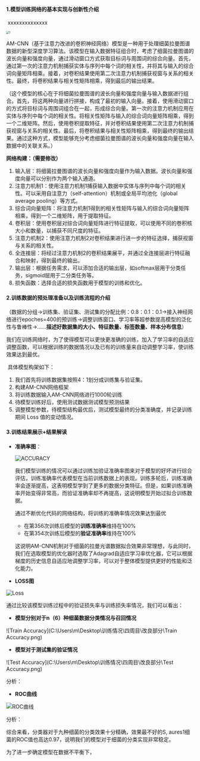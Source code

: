 #### 1.模型训练网络的基本实现与创新性介绍

​																xxxxxxxxxxxxxx

<img src="C:\Users\m\Desktop\训练情况\文档截图样例\1.png" alt="1" style="zoom:50%;" />

​	AM-CNN（基于注意力改进的卷积神经网络）模型是一种用于处理细菌拉曼图谱数据的新型深度学习算法。该模型在输入数据特征组合时，考虑了细菌拉曼图谱的波长向量和强度向量，通过滑动窗口方式获取目标词与周围词的综合向量。首先，通过第一次的注意力机制捕获实体与序列中每个词的相关性，并将其与输入的综合词向量矩阵相乘。接着，对卷积结果使用第二次注意力机制捕获视窗与关系的相关性。最终，将卷积结果与相关性矩阵相乘，得到最后的输出结果。

​	（这个模型的核心在于将细菌拉曼图谱的波长向量和强度向量与输入数据进行组合。首先，将这两种向量进行拼接，构成了最初的输入向量。接着，使用滑动窗口的方式将目标词与周围词组合在一起，形成综合向量。第一次的注意力机制应用在实体与序列中每个词的相关性。将相关性矩阵与输入的综合词向量矩阵相乘，得到一个二维矩阵。然后，使用卷积提取特征，并对卷积结果使用第二次注意力机制捕获视窗与关系的相关性。最后，将卷积结果与相关性矩阵相乘，得到最终的输出结果。通过这种方式，模型能够充分考虑细菌拉曼图谱的波长向量和强度向量在输入数据中的关联关系。）

**网络构建：（需要修改）**

1. 输入层：将细菌拉曼图谱的波长向量和强度向量作为输入数据。波长向量和强度向量可以分别作为两个输入通道。
2. 注意力机制1：使用注意力机制1捕获输入数据中实体与序列中每个词的相关性。可以采用自注意力（self-attention）机制或全局平均池化（global average pooling）等方式。
3. 综合词向量矩阵：将注意力机制1得到的相关性矩阵与输入的综合词向量矩阵相乘，得到一个二维矩阵，用于提取特征。
4. 卷积层：使用卷积层对综合词向量矩阵进行特征提取，可以使用不同的卷积核大小和数量，以捕获不同尺度的特征。
5. 注意力机制2：使用注意力机制2对卷积结果进行进一步的特征选择，捕获视窗与关系的相关性。
6. 全连接层：将经过注意力机制2的卷积结果展平，并通过全连接层进行特征融合和映射，得到最终的输出。
7. 输出层：根据任务需求，可以添加合适的输出层，如softmax层用于分类任务，sigmoid层用于二分类任务等。
8. 损失函数：选择合适的损失函数用于模型的训练和优化。

#### 2.训练数据的预处理准备以及训练流程的介绍

（数据的分组->训练集、验证集、测试集的分配比例：0.8：0.1：0.1->接入神经网络进行epoches=400的预训练->调整训练窗口、学习率等超参数提高模型的泛化性与鲁棒性->......**描述好数据集的大小、特征数量、标签数量、样本分布信息**）



​	我们在训练网络时，为了使得模型可以更快更准确的训练，加入了学习率的自适应调整函数，可以根据训练的数据情况以及已有的训练量来自动调整学习率，使训练效果达到最优。

​	具体模型构架如下：	

1. 我们首先将训练数据集按照4：1划分成训练集与验证集。
2. 构建AM-CNN网络框架
3. 将训练数据输入AM-CNN网络进行1000轮训练
4. 待模型训练好后，使用测试数据测试模型预测结果
5. 调整模型参数，待模型结构最优后，测试模型最终的分类准确度，并记录训练期间 Loss 值的变动情况。



#### 3.训练结果展示+结果解读



- **准确率图**：

  ![ACCURACY](C:\Users\m\Desktop\训练情况\四周目\改良部分\ACCURACY.png)

  ​	我们模型训练的情况可以通过训练加验证准确率图来对于模型的好坏进行综合评估，训练准确率代表模型在当前训练数据上的表现。训练多轮后，训练准确率会逐渐提高，这表明模型学到了更多的数据分类特征。但是，如果训练准确率开始变得非常高，而验证准确率却不再提高，这说明模型开始过拟合训练数据。

  通过不断优化代码的网络结构，将训练的准确率情况效果达到最优

  - 在第356次训练后模型的**训练准确率**维持在100%
  - 在第354次训练后模型的**验证准确率**维持在100%

  ​    这说明AM-CNN机制对于细菌的拉曼光谱数据拟合效果非常理想，与此同时，我们在选取模型的优化器时选取了Adagrad自适应学习率优化器，它可以根据梯度的历史信息自适应地调整学习率，可以对于整体模型提供更好的性能和泛化能力。

- **LOSS图**

![Loss](C:\Users\m\Desktop\训练情况\四周目\改良部分\Loss.png)



通过比较该模型训练过程中的验证损失率与训练损失率情况，我们可以看出：

- **模型分别对于n（6）种细菌数据分类情况与召回情况**

![Train Accuracy](C:\Users\m\Desktop\训练情况\四周目\改良部分\Train Accuracy.png)



- **模型对于测试集的验证情况**



![Test Accuracy](C:\Users\m\Desktop\训练情况\四周目\改良部分\Test Accuracy.png)

分析：



- **ROC曲线**

![ROC曲线](C:\Users\m\Desktop\训练情况\四周目\改良部分\ROC曲线.png)





分析：



综合来看，分类器对于九种细菌的分类效果十分精确，效果最不好的S, aures1细菌的ROC值也高达0.97，说明我们的模型对于细菌的分类实现非常稳定。



为了进一步确定模型在数据不平衡下，